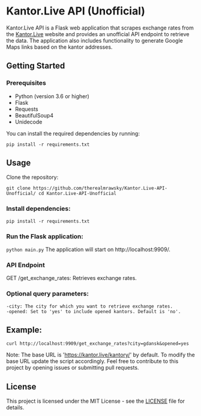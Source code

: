 
# Kantor.Live API (Unofficial)

Kantor.Live API is a Flask web application that scrapes exchange rates from the [Kantor.Live](https://kantor.live) website and provides an unofficial API endpoint to retrieve the data. The application also includes functionality to generate Google Maps links based on the kantor addresses.

## Getting Started

### Prerequisites

- Python (version 3.6 or higher)
- Flask
- Requests
- BeautifulSoup4
- Unidecode

You can install the required dependencies by running:

`pip install -r requirements.txt `

  ## Usage

Clone the repository:

`git clone https://github.com/therealmrawsky/Kantor.Live-API-Unofficial/
cd Kantor.Live-API-Unofficial `

### Install dependencies:

`pip install -r requirements.txt`

  ### Run the Flask application:

`python main.py`
The application will start on http://localhost:9909/.
### API Endpoint

GET /get_exchange_rates: Retrieves exchange rates. 
### Optional query parameters:
	-city: The city for which you want to retrieve exchange rates.
	-opened: Set to 'yes' to include opened kantors. Default is 'no'.

## Example:

`curl http://localhost:9909/get_exchange_rates?city=gdansk&opened=yes `

Note: The base URL is 'https://kantor.live/kantory/' by default. To modify the base URL update the script accordingly.
Feel free to contribute to this project by opening issues or submitting pull requests.
## License

This project is licensed under the MIT License - see the [LICENSE](https://github.com/therealmrawsky/Kantor.Live-API-Unofficial/blob/main/LICENSE) file for details.
